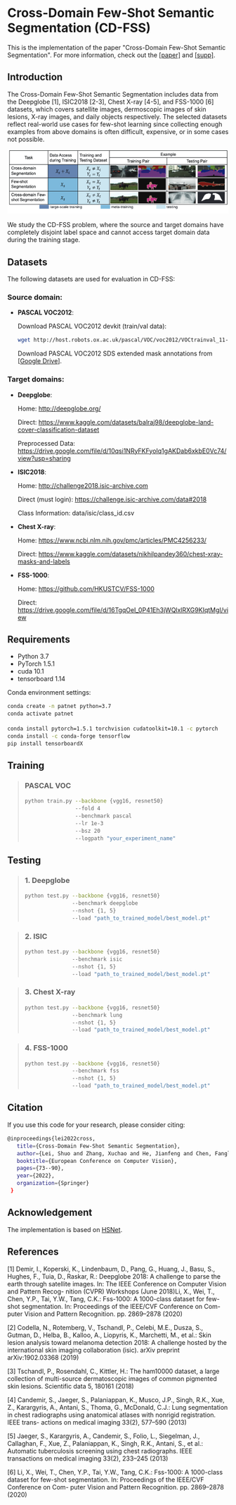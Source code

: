 # Cross-Domain Few-Shot Semantic Segmentation (CD-FSS)

This is the implementation of the paper "Cross-Domain Few-Shot Semantic Segmentation". For more information, check out the [\[paper\]](https://slei109.github.io/papers/eccv-cdfss.pdf) and [\[supp\]](https://slei109.github.io/papers/eccv_cdfss_supp.pdf).

## Introduction

The Cross-Domain Few-Shot Semantic Segmentation includes data from the Deepglobe [1], ISIC2018 [2-3], Chest X-ray [4-5], and FSS-1000 [6] datasets, which covers satellite images, dermoscopic images of skin lesions, X-ray images, and daily objects respectively. The selected datasets reflect real-world use cases for few-shot learning since collecting enough examples from above domains is often difficult, expensive, or in some cases not possible. 

<p align="middle">
    <img src="data/assets/prob.png">
</p>
We study the CD-FSS problem, where the source and target domains have completely disjoint label space and cannot access target domain data during the training stage. 


## Datasets
The following datasets are used for evaluation in CD-FSS:

### Source domain: 

* **PASCAL VOC2012**:

    Download PASCAL VOC2012 devkit (train/val data):
    ```bash
    wget http://host.robots.ox.ac.uk/pascal/VOC/voc2012/VOCtrainval_11-May-2012.tar
    ```
    Download PASCAL VOC2012 SDS extended mask annotations from [[Google Drive](https://drive.google.com/file/d/10zxG2VExoEZUeyQl_uXga2OWHjGeZaf2/view?usp=sharing)].

### Target domains: 

* **Deepglobe**:

    Home: http://deepglobe.org/

    Direct: https://www.kaggle.com/datasets/balraj98/deepglobe-land-cover-classification-dataset
    
    Preprocessed Data: https://drive.google.com/file/d/10qsi1NRyFKFyoIq1gAKDab6xkbE0Vc74/view?usp=sharing

* **ISIC2018**:

    Home: http://challenge2018.isic-archive.com

    Direct (must login): https://challenge.isic-archive.com/data#2018
    
    Class Information: data/isic/class_id.csv

* **Chest X-ray**:

    Home: https://www.ncbi.nlm.nih.gov/pmc/articles/PMC4256233/

    Direct: https://www.kaggle.com/datasets/nikhilpandey360/chest-xray-masks-and-labels

* **FSS-1000**:

    Home: https://github.com/HKUSTCV/FSS-1000

    Direct: https://drive.google.com/file/d/16TgqOeI_0P41Eh3jWQlxlRXG9KIqtMgI/view

## Requirements

- Python 3.7
- PyTorch 1.5.1
- cuda 10.1
- tensorboard 1.14

Conda environment settings:
```bash
conda create -n patnet python=3.7
conda activate patnet

conda install pytorch=1.5.1 torchvision cudatoolkit=10.1 -c pytorch
conda install -c conda-forge tensorflow
pip install tensorboardX
```

## Training
> ### PASCAL VOC
> ```bash
> python train.py --backbone {vgg16, resnet50} 
>                 --fold 4 
>                 --benchmark pascal
>                 --lr 1e-3
>                 --bsz 20
>                 --logpath "your_experiment_name"
> ```

## Testing

> ### 1. Deepglobe
> ```bash
> python test.py --backbone {vgg16, resnet50} 
>                --benchmark deepglobe
>                --nshot {1, 5} 
>                --load "path_to_trained_model/best_model.pt"
> ```


> ### 2. ISIC
> ```bash
> python test.py --backbone {vgg16, resnet50} 
>                --benchmark isic 
>                --nshot {1, 5} 
>                --load "path_to_trained_model/best_model.pt"
> ```

> ### 3. Chest X-ray
> ```bash
> python test.py --backbone {vgg16, resnet50} 
>                --benchmark lung 
>                --nshot {1, 5} 
>                --load "path_to_trained_model/best_model.pt"
> ```

> ### 4. FSS-1000
> ```bash
> python test.py --backbone {vgg16, resnet50} 
>                --benchmark fss 
>                --nshot {1, 5} 
>                --load "path_to_trained_model/best_model.pt"
> ```

## Citation
If you use this code for your research, please consider citing:
```bash
@inproceedings{lei2022cross,
   title={Cross-Domain Few-Shot Semantic Segmentation},
   author={Lei, Shuo and Zhang, Xuchao and He, Jianfeng and Chen, Fanglan and Du, Bowen and Lu, Chang-Tien},
   booktitle={European Conference on Computer Vision},
   pages={73--90},
   year={2022},
   organization={Springer}
 }
 ```

## Acknowledgement
The implementation is based on [HSNet](https://github.com/juhongm999/hsnet). <br>

## References

[1] Demir, I., Koperski, K., Lindenbaum, D., Pang, G., Huang, J., Basu, S., Hughes,
F., Tuia, D., Raskar, R.: Deepglobe 2018: A challenge to parse the earth through
satellite images. In: The IEEE Conference on Computer Vision and Pattern Recog-
nition (CVPR) Workshops (June 2018)Li, X., Wei, T., Chen, Y.P., Tai, Y.W., Tang, C.K.: Fss-1000: A 1000-class dataset
for few-shot segmentation. In: Proceedings of the IEEE/CVF Conference on Com-
puter Vision and Pattern Recognition. pp. 2869–2878 (2020)

[2] Codella, N., Rotemberg, V., Tschandl, P., Celebi, M.E., Dusza, S., Gutman, D.,
Helba, B., Kalloo, A., Liopyris, K., Marchetti, M., et al.: Skin lesion analysis toward
melanoma detection 2018: A challenge hosted by the international skin imaging
collaboration (isic). arXiv preprint arXiv:1902.03368 (2019)

[3] Tschandl, P., Rosendahl, C., Kittler, H.: The ham10000 dataset, a large collection
of multi-source dermatoscopic images of common pigmented skin lesions. Scientific
data 5, 180161 (2018)

[4] Candemir, S., Jaeger, S., Palaniappan, K., Musco, J.P., Singh, R.K., Xue, Z.,
Karargyris, A., Antani, S., Thoma, G., McDonald, C.J.: Lung segmentation in
chest radiographs using anatomical atlases with nonrigid registration. IEEE trans-
actions on medical imaging 33(2), 577–590 (2013)

[5] Jaeger, S., Karargyris, A., Candemir, S., Folio, L., Siegelman, J., Callaghan, F.,
Xue, Z., Palaniappan, K., Singh, R.K., Antani, S., et al.: Automatic tuberculosis
screening using chest radiographs. IEEE transactions on medical imaging 33(2),
233–245 (2013)

[6] Li, X., Wei, T., Chen, Y.P., Tai, Y.W., Tang, C.K.: Fss-1000: A 1000-class dataset
for few-shot segmentation. In: Proceedings of the IEEE/CVF Conference on Com-
puter Vision and Pattern Recognition. pp. 2869–2878 (2020)

